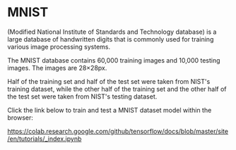# MNIST
(Modified National Institute of Standards and Technology database) is a large database of handwritten digits that is commonly used for training various image processing systems.

The MNIST database contains 60,000 training images and 10,000 testing images. The images are 28×28px.

Half of the training set and half of the test set were taken from NIST's training dataset, while the other half of the training set and the other half of the test set were taken from NIST's testing dataset.

Click the link below to train and test a MNIST dataset model within the browser:

https://colab.research.google.com/github/tensorflow/docs/blob/master/site/en/tutorials/_index.ipynb


